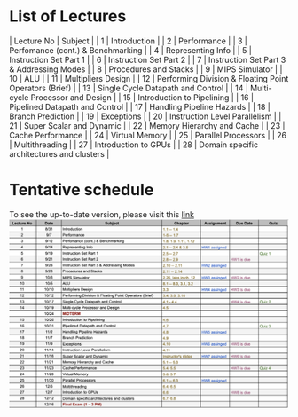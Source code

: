# List of Lectures
| Lecture No | Subject |
| 1 | Introduction |
| 2 | Performance |
| 3 | Perfomance (cont.) & Benchmarking |
| 4 | Representing Info |
| 5 | Instruction Set Part 1 |
| 6 | Instruction Set Part 2 |
| 7 | Instruction Set Part 3 & Addressing Modes |
| 8 | Procedures and Stacks |
| 9 | MIPS Simulator |
| 10 | ALU |
| 11 | Multipliers Design |
| 12 | Performing Division & Floating Point Operators (Brief) |
| 13 | Single Cycle Datapath and Control |
| 14 | Multi-cycle Processor and Design |
| 15 | Introduction to Pipelining |
| 16 | Pipelined Datapath and Control |
| 17 | Handling Pipeline Hazards |
| 18 | Branch Prediction |
| 19 | Exceptions |
| 20 | Instruction Level Parallelism |
| 21 | Super Scalar and Dynamic |
| 22 | Memory Hierarchy and Cache |
| 23 | Cache Performance |
| 24 | Virtual Memory |
| 25 | Parallel Processors |
| 26 | Multithreading |
| 27 | Introduction to GPUs |
| 28 | Domain specific architectures and clusters |

# Tentative schedule
To see the up-to-date version, please visit this [link](
https://docs.google.com/spreadsheets/d/1aKL8B1QTyUmcOuGEN3xV1pbpBPYe1P5fbHKwI3VI90M/edit#gid=0)
![ ](https://raw.githubusercontent.com/simsekergun/otherstuff/main/CMSC411TentativeSchecule.png)
